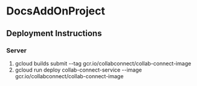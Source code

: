 # DocsAddOnProject

## Deployment Instructions 
### Server
1. gcloud builds submit --tag gcr.io/collabconnect/collab-connect-image
2. gcloud run deploy collab-connect-service --image gcr.io/collabconnect/collab-connect-image
